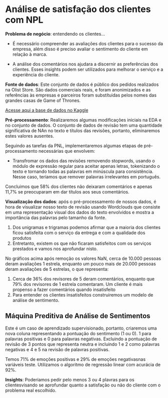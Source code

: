 # Análise de satisfação dos clientes com NPL

**Problema de negócio**: entendendo os clientes...

* É necessário compreender as avaliações dos clientes para o sucesso da empresa, além disso é preciso avaliar o sentimento do cliente em relação à marca.

* A análise dos comentários nos ajudara a discernir as preferências dos clientes. Esses insights podem ser utilizados para melhorar o serviço e a experiência do cliente.

**Fonte de dados**: Este conjunto de dados é público dos pedidos realizados na Olist Store. São dados comerciais reais, e foram anonimizados e as referências às empresas e parceiros foram substítuidas pelos nomes das grandes casas de Game of Thrones.

[Acesse aqui a base de dados no Kaggle](https://www.kaggle.com/datasets/olistbr/brazilian-ecommerce)

**Pré-processamento**: Realizaremos algumas modificações iniciais na EDA e no conjunto de dados. O conjunto de dados de revisão tem uma quantidade significativa de NAn no texto e títulos das revisões, portanto, eliminaremos estes valores ausentes.

Seguindo as tarefas da PNL, implementaremos algumas etapas de pré-processamento necessárias que envolvem: 

* Transfromar os dados das revisões removendo stopwords, usando o módulo de expressão regular para aceitar apenas letras, tokenizando o texto e tornando todas as palavras em minúscula para consistência. Nesse caso, teriamos que remover palavras irrelevantes em português.

Concluimos que 58% dos clientes não deixaram comentários e apenas 11,7% se preocuparam em dar títulos aos seus comentários.

**Visualização dos dados**: após o pré-processamento de nossos dados, é hora de visualizar nosso texto de revisão usando Wordclouds que consiste em uma representação visual dos dados do texto envolvidos e mostra a importância das palavras pelo tamanho da fonte.

1. Dos unigramas e trigramas podemos afirmar que a maioria dos clientes ficou satisfeita com o serviço da entrega e com a qualidade dos produtos
2. Entretanto, existem os que não ficaram satisfeitos com os serviços prestados e vamos nos aprofundar nisto.

No gráficos acima após remoção os valores NaN, cerca de 10.000 pessoas deram avaliações 1 estrela, enquanto um pouco mais de 20.000 pessoas deram avaliações de 5 estrelas, o que representa:

1. Cerca de 36% dos revisores de 5 deram comentários, enquanto que 79% dos revisores de 1 estrela comentaram. Um cliente é mais propenso a fazer comentários quando insatisfeito
2. Para entender os clientes insatisfeitos construiremos um modelo de análise de sentimento.

## Máquina Preditiva de Análise de Sentimentos

Este é um caso de aprendizado supervisionado, portanto, criaremos uma nova coluna representando a pontuação do sentimento (1 ou 0). 1 para palavras positivas e 0 para palavras negativas. Excluindo a pontuação de revisão de 3 pontos que representa neutra e incluindo 1 e 2 como palavras negativas e 4 e 5 na revisão de palavras positivas.

Temos  71% de emoções positivas e 29% de emoções negativasnas variáveis teste.
Utilizamos o algoritmo de regressão linear com acurácia de 92%.

**Insights**: Poderíamos pedir pelo menos 3 ou 4 plavras para os clientesvisando se aprofundar quanto a satisfação ou não do cliente com o problema real escolhido.

